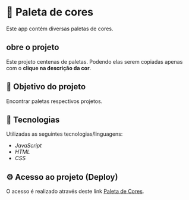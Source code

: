 # 🎨 Paleta de cores
Este app contém diversas paletas de cores.

## obre o projeto 
Este projeto centenas de paletas. Podendo elas serem copiadas apenas com o **clique na descrição da cor**.

## 🎯 Objetivo do projeto
Encontrar paletas respectivos projetos.

## 📝 Tecnologias 
Utilizadas as seguintes tecnologias/linguagens: 
- *JavaScript*
- *HTML*
- *CSS*
## ⚙️ Acesso ao projeto (Deploy)
O acesso é realizado através deste link [Paleta de Cores](https://ivanildoQueiroz.github.io/Paleta_de_cores).

